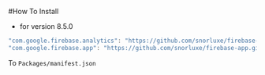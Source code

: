 #How To Install

- for version 8.5.0
```csharp
"com.google.firebase.analytics": "https://github.com/snorluxe/firebase-analytics.git?path=Assets/_Root#8.5.0",
"com.google.firebase.app": "https://github.com/snorluxe/firebase-app.git?path=Assets/_Root#8.5.0",
```

To `Packages/manifest.json`